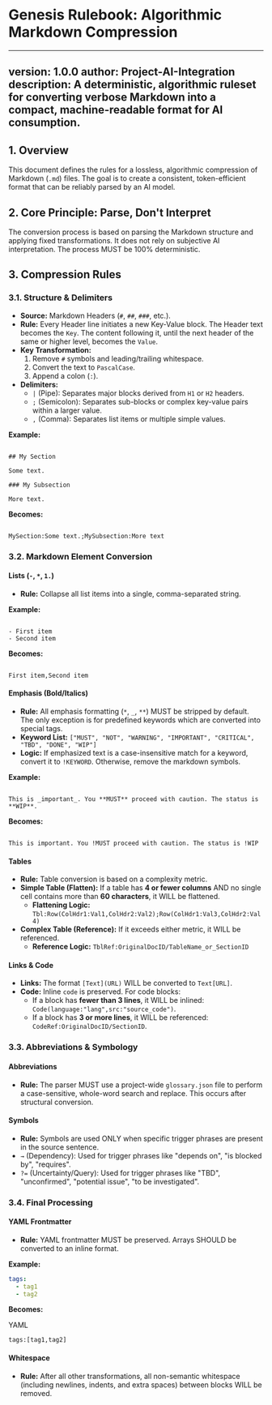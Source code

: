 
# Genesis Rulebook: Algorithmic Markdown Compression

---
version: 1.0.0
author: Project-AI-Integration
description: A deterministic, algorithmic ruleset for converting verbose Markdown into a compact, machine-readable format for AI consumption.
---

## 1. Overview

This document defines the rules for a lossless, algorithmic compression of Markdown (`.md`) files. The goal is to create a consistent, token-efficient format that can be reliably parsed by an AI model.

## 2. Core Principle: Parse, Don't Interpret

The conversion process is based on parsing the Markdown structure and applying fixed transformations. It does not rely on subjective AI interpretation. The process MUST be 100% deterministic.

## 3. Compression Rules

### 3.1. Structure & Delimiters

-   **Source:** Markdown Headers (`#`, `##`, `###`, etc.).
-   **Rule:** Every Header line initiates a new Key-Value block. The Header text becomes the `Key`. The content following it, until the next header of the same or higher level, becomes the `Value`.
-   **Key Transformation:**
    1.  Remove `#` symbols and leading/trailing whitespace.
    2.  Convert the text to `PascalCase`.
    3.  Append a colon (`:`).
-   **Delimiters:**
    -   `|` (Pipe): Separates major blocks derived from `H1` or `H2` headers.
    -   `;` (Semicolon): Separates sub-blocks or complex key-value pairs within a larger value.
    -   `,` (Comma): Separates list items or multiple simple values.

**Example:**
```

## My Section

Some text.

### My Subsection

More text.

```
**Becomes:**
```

MySection:Some text.;MySubsection:More text

```

### 3.2. Markdown Element Conversion

#### **Lists (`-`, `*`, `1.`)**

-   **Rule:** Collapse all list items into a single, comma-separated string.

**Example:**
```

- First item
- Second item

```
**Becomes:**
```

First item,Second item

```

#### **Emphasis (Bold/Italics)**

-   **Rule:** All emphasis formatting (`*`, `_`, `**`) MUST be stripped by default. The only exception is for predefined keywords which are converted into special tags.
-   **Keyword List:** `["MUST", "NOT", "WARNING", "IMPORTANT", "CRITICAL", "TBD", "DONE", "WIP"]`
-   **Logic:** If emphasized text is a case-insensitive match for a keyword, convert it to `!KEYWORD`. Otherwise, remove the markdown symbols.

**Example:**
```

This is _important_. You **MUST** proceed with caution. The status is **WIP**.

```
**Becomes:**
```

This is important. You !MUST proceed with caution. The status is !WIP

````

#### **Tables**

-   **Rule:** Table conversion is based on a complexity metric.
-   **Simple Table (Flatten):** If a table has **4 or fewer columns** AND no single cell contains more than **60 characters**, it WILL be flattened.
    -   **Flattening Logic:** `Tbl:Row(ColHdr1:Val1,ColHdr2:Val2);Row(ColHdr1:Val3,ColHdr2:Val4)`
-   **Complex Table (Reference):** If it exceeds either metric, it WILL be referenced.
    -   **Reference Logic:** `TblRef:OriginalDocID/TableName_or_SectionID`

#### **Links & Code**

-   **Links:** The format `[Text](URL)` WILL be converted to `Text[URL]`.
-   **Code:** Inline `code` is preserved. For code blocks:
    -   If a block has **fewer than 3 lines**, it WILL be inlined: `Code(language:"lang",src:"source_code")`.
    -   If a block has **3 or more lines**, it WILL be referenced: `CodeRef:OriginalDocID/SectionID`.

### 3.3. Abbreviations & Symbology

#### **Abbreviations**

-   **Rule:** The parser MUST use a project-wide `glossary.json` file to perform a case-sensitive, whole-word search and replace. This occurs after structural conversion.

#### **Symbols**

-   **Rule:** Symbols are used ONLY when specific trigger phrases are present in the source sentence.
-   `→` (Dependency): Used for trigger phrases like "depends on", "is blocked by", "requires".
-   `?=` (Uncertainty/Query): Used for trigger phrases like "TBD", "unconfirmed", "potential issue", "to be investigated".

### 3.4. Final Processing

#### **YAML Frontmatter**

-   **Rule:** YAML frontmatter MUST be preserved. Arrays SHOULD be converted to an inline format.

**Example:**
```yaml
tags:
  - tag1
  - tag2
````

**Becomes:**

YAML

```
tags:[tag1,tag2]
```

#### **Whitespace**

- **Rule:** After all other transformations, all non-semantic whitespace (including newlines, indents, and extra spaces) between blocks WILL be removed.